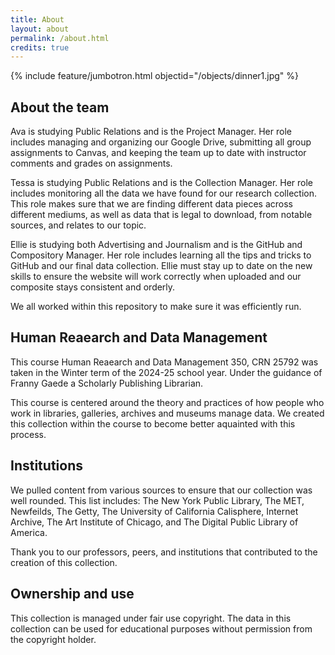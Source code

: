 ```yaml
---
title: About
layout: about
permalink: /about.html
credits: true
---
```

{% include feature/jumbotron.html objectid="/objects/dinner1.jpg" %}
## About the team

Ava is studying Public Relations and is the Project Manager. Her role includes managing and organizing our Google Drive, submitting all group assignments to Canvas, and keeping the team up to date with instructor comments and grades on assignments.

Tessa is studying Public Relations and is the Collection Manager. Her role includes monitoring all the data we have found for our research collection. This role makes sure that we are finding different data pieces across different mediums, as well as data that is legal to download, from notable sources, and relates to our topic.

Ellie is studying both Advertising and Journalism and is the GitHub and Compository Manager. Her role includes learning all the tips and tricks to GitHub and our final data collection. Ellie must stay up to date on the new skills to ensure the website will work correctly when uploaded and our composite stays consistent and orderly.

We all worked within this repository to make sure it was efficiently run.

## Human Reaearch and Data Management

This course Human Reaearch and Data Management 350, CRN 25792 was taken in the Winter term of the 2024-25 school year. Under the guidance of Franny Gaede a Scholarly Publishing Librarian.

This course is centered around the theory and practices of how people who work in libraries, galleries, archives and museums manage data. We created this collection within the course to become better aquainted with this process.

## Institutions
We pulled content from various sources to ensure that our collection was well rounded. This list includes: The New York Public Library, The MET, Newfeilds, The Getty, The University of California Calisphere, Internet Archive, The Art Institute of Chicago, and The Digital Public Library of America.

Thank you to our professors, peers, and institutions that contributed to the creation of this collection.

## Ownership and use

This collection is managed under fair use copyright. The data in this collection can be used for educational purposes without permission from the copyright holder.
